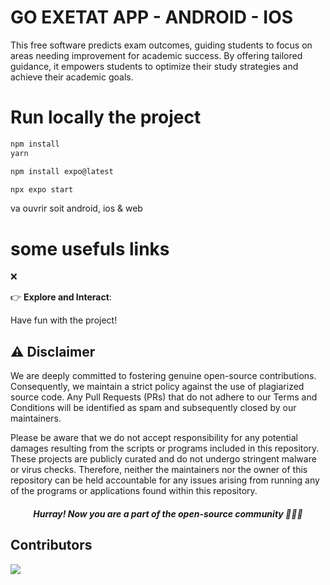 # GO EXETAT APP - ANDROID - IOS

This free software predicts exam outcomes, guiding students to focus on areas needing improvement for academic success. By offering tailored guidance, it empowers students to optimize their study strategies and achieve their academic goals.

# Run locally the project

```ts
npm install
yarn

npm install expo@latest
```

```ts
npx expo start
```

va ouvrir soit android, ios & web

# some usefuls links

:x:

👉 **Explore and Interact**:

Have fun with the project!

## ⚠ Disclaimer

We are deeply committed to fostering genuine open-source contributions. Consequently, we maintain a strict policy against the use of plagiarized source code. Any Pull Requests (PRs) that do not adhere to our Terms and Conditions will be identified as spam and subsequently closed by our maintainers.

Please be aware that we do not accept responsibility for any potential damages resulting from the scripts or programs included in this repository. These projects are publicly curated and do not undergo stringent malware or virus checks. Therefore, neither the maintainers nor the owner of this repository can be held accountable for any issues arising from running any of the programs or applications found within this repository.

##### <p align="center">Hurray! Now you are a part of the open-source community 🚀🚀🚀</p>


## Contributors

<a href="https://github.com/BirushaNdegeya/go_exetat_app/graphs/contributors">
  <img src="https://contrib.rocks/image?repo=BirushaNdegeya/go_exetat_app" />
</a>


